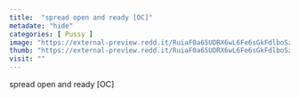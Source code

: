 ```yaml
---
title:  "spread open and ready [OC]"
metadate: "hide"
categories: [ Pussy ]
image: "https://external-preview.redd.it/RuiaF0a65UDRX6wL6Fe6sGkFdlboSzDJI76VUVnW1VM.jpg?auto=webp&s=7bf7bfad93ec9b9e19b5ba50cb244f334c7cee96"
thumb: "https://external-preview.redd.it/RuiaF0a65UDRX6wL6Fe6sGkFdlboSzDJI76VUVnW1VM.jpg?width=1080&crop=smart&auto=webp&s=28729cbe254f730efe4a969e7ae1385144213daf"
visit: ""
---
```

spread open and ready [OC]
